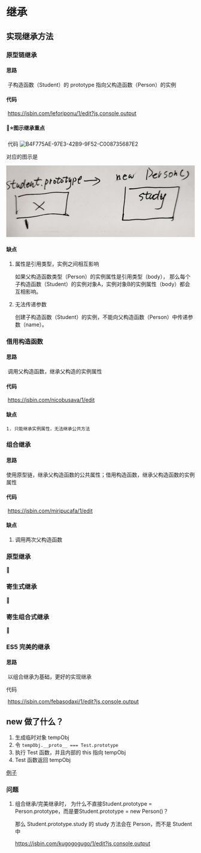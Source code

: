 # 继承

## 实现继承方法

### 原型链继承

#### 思路

​	子构造函数（Student）的 prototype 指向父构造函数（Person）的实例

#### 代码

​	https://jsbin.com/leforiponu/1/edit?js,console,output

#### 🌟⭐图示继承重点

​	代码		![B4F775AE-97E3-42B9-9F52-C008735687E2](/var/folders/rn/f9wc9bns64b84fbj46knxl4w0000gn/T/ro.nextwave.Snappy/ro.nextwave.Snappy/B4F775AE-97E3-42B9-9F52-C008735687E2.png)

对应的图示是

![](https://raw.githubusercontent.com/wojiaofengzhongzhuifeng/image-host/master/img/20190516142623.png)

#### 缺点

 1. 属性是引用类型，实例之间相互影响

    如果父构造函数类型（Person）的实例属性是引用类型（body）， 那么每个子构造函数（Student）的实例对象A，实例对象B的实例属性（body）都会互相影响。

2. 无法传递参数

   创建子构造函数（Student）的实例，不能向父构造函数（Person）中传递参数（name）。



### 借用构造函数

#### 思路

​	调用父构造函数，继承父构造的实例属性

#### 代码

​	https://jsbin.com/nicobusava/1/edit

#### 缺点

	1. 只能继承实例属性，无法继承公共方法



### 组合继承

#### 思路

​	使用原型链，继承父构造函数的公共属性；借用构造函数，继承父构造函数的实例属性

#### 代码

​	https://jsbin.com/miripucafa/1/edit

#### 缺点

1. 调用两次父构造函数

### 原型继承

🚧

### 寄生式继承

🚧

### 寄生组合式继承

🚧

### ES5 完美的继承

#### 思路

​	以组合继承为基础，更好的实现继承

代码

​	https://jsbin.com/febasodaxi/1/edit?js,console,output

## new 做了什么？

1. 生成临时对象 tempObj
2. 令 `tempObj.__proto__ === Test.prototype`
3. 执行 Test 函数，并且内部的 this 指向 tempObj
4. Test 函数返回 tempObj

[例子](https://jsbin.com/hakiwomuno/1/edit?js,console,output)



### 问题

1. 组合继承/完美继承时， 为什么不直接Student.prototype = Person.prototype，而是要Student.prototype = new Person()？

   那么 Student.prototype.study 的 study 方法会在 Person，而不是 Student 中

   https://jsbin.com/kugogogugo/1/edit?js,console,output











